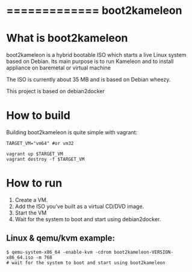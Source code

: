 =============
boot2kameleon
=============

What is boot2kameleon
=====================

boot2kameleon is a hybrid bootable ISO which starts a live Linux system based
on Debian. Its main purpose is to run Kameleon and to install appliance on
baremetal or virtual machine

The ISO is currently about 35 MB and is based on Debian wheezy.

This project is based on debian2docker

How to build
============

Building boot2kameleon is quite simple with vagrant:

```
TARGET_VM="vm64" #or vm32

vagrant up $TARGET_VM
vagrant destroy -f $TARGET_VM
```

How to run
==========

1. Create a VM.
2. Add the ISO you've built as a virtual CD/DVD image.
3. Start the VM
4. Wait for the system to boot and start using debian2docker.


Linux & qemu/kvm example:
-------------------------

```
$ qemu-system-x86_64 -enable-kvm -cdrom boot2kameleon-VERSION-x86_64.iso -m 768
# wait for the system to boot and start using boot2kameleon
```
